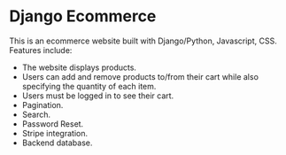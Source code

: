 # Django Ecommerce

This is an ecommerce website built with Django/Python, Javascript, CSS. Features include:
+ The website displays products. 
+ Users can add and remove products to/from their cart while also specifying the quantity of each item.
+ Users must be logged in to see their cart.
+ Pagination.
+ Search.
+ Password Reset.
+ Stripe integration.
+ Backend database.
